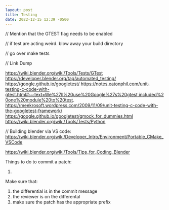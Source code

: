 ```yaml
---
layout: post
title: Testing
date: 2022-12-15 12:39 -0500
---
```


// Mention that the GTEST flag needs to be enabled

// if test are acting weird. blow away your build directory

// go over make tests

// Link Dump

https://wiki.blender.org/wiki/Tools/Tests/GTest
https://developer.blender.org/tag/automated_testing/
https://google.github.io/googletest/
https://notes.eatonphil.com/unit-testing-c-code-with-gtest.html#:~:text=We%27ll%20use%20Google%27s%20gtest,included%20one%20module%20to%20test.
https://meekrosoft.wordpress.com/2009/11/09/unit-testing-c-code-with-the-googletest-framework/
https://google.github.io/googletest/gmock_for_dummies.html
https://wiki.blender.org/wiki/Tools/Tests/Python

<!-- make test | grep -i -B 5 -A 5 'nla_strip'   -->

// Building blender via VS code:
https://wiki.blender.org/wiki/Developer_Intro/Environment/Portable_CMake_VSCode

https://wiki.blender.org/wiki/Tools/Tips_for_Coding_Blender

Things to do to commit a patch:

1.

Make sure that:

1. the differential is in the commit message
2. the reviewer is on the differental
3. make sure the patch has the appropriate prefix
